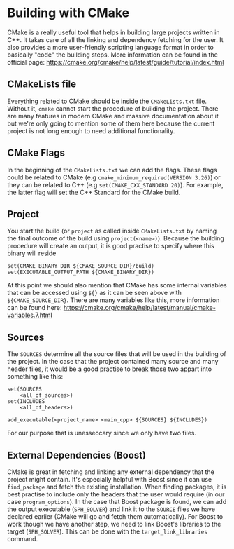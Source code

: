 # Building with CMake

CMake is a really useful tool that helps in building large projects written in C++. It takes care of all the linking and dependency fetching for the user. It also provides a more user-friendly scripting language format in order to basically "code" the building steps. More information can be found in the official page: https://cmake.org/cmake/help/latest/guide/tutorial/index.html

## CMakeLists file

Everything related to CMake should be inside the `CMakeLists.txt` file. Without it, `cmake` cannot start the procedure of building the project. There are many features in modern CMake and massive documentation about it but we're only going to mention some of them here because the current project is not long enough to need additional functionality.

## CMake Flags

In the beginning of the `CMakeLists.txt` we can add the flags. These flags could be related to CMake (e.g `cmake_minimum_required(VERSION 3.26)`) or they can be related to C++ (e.g `set(CMAKE_CXX_STANDARD 20)`). For example, the latter flag will set the C++ Standard for the CMake build. 

## Project

You start the build (or `project` as called inside `CMakeLists.txt` by naming the final outcome of the build using `project(<name>)`). Because the building procedure will create an output, it is good practise to specify where this binary will reside
```
set(CMAKE_BINARY_DIR ${CMAKE_SOURCE_DIR}/build)
set(EXECUTABLE_OUTPUT_PATH ${CMAKE_BINARY_DIR})
```
At this point we should also mention that CMake has some internal variables that can be accessed using `${}` as it can be seen above with `${CMAKE_SOURCE_DIR}`. There are many variables like this, more information can be found here: https://cmake.org/cmake/help/latest/manual/cmake-variables.7.html

## Sources

The `SOURCES` determine all the source files that will be used in the building of the project. In the case that the project contained many source and many header files, it would be a good practise to break those two appart into something like this:
```
set(SOURCES
    <all_of_sources>)
set(INCLUDES
    <all_of_headers>)

add_executable(<project_name> <main_cpp> ${SOURCES} ${INCLUDES})
```

For our purpose that is unesseccary since we only have two files.

## External Dependencies (Boost)

CMake is great in fetching and linking any external dependency that the project might contain. It's especially helpful with Boost since it can use `find_package` and fetch the existing installation. When finding packages, it is best practise to include only the headers that the user would require (in our case `program_options`). In the case that Boost package is found, we can add the output executable (`SPH_SOLVER`) and link it to the `SOURCE` files we have declared earlier (CMake will go and fetch them automatically). For Boost to work though we have another step, we need to link Boost's libraries to the target (`SPH_SOLVER`). This can be done with the `target_link_libraries` command.